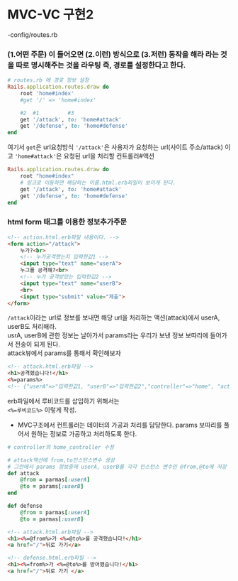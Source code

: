 # MVC-VC 구현2

-config/routes.rb

### (1.어떤 주문) 이 들어오면 (2.이런) 방식으로 (3.저런) 동작을 해라 라는 것을 따로 명시해주는 것을 **라우팅** 즉, 경로를 설정한다고 한다.

```Ruby
# routes.rb 에 경로 정보 설정
Rails.application.routes.draw do
    root 'home#index'
    #get '/' => 'home#index'

    #2  #1         #3
    get '/attack', to: 'home#attack'
    get '/defense', to: 'home#defense'
end
```

여기서 ```get```은 url요청방식 ```'/attack'```은 사용자가 요청하는 url(사이트 주소/attack) 이고 ```'home#attack'```은 요청된 url을 처리할 컨트롤러#액션


```Ruby
Rails.application.routes.draw do
    root "home#index"
    # 링크로 이동하면 해당하는 이름.html.erb파일이 보이게 된다.
    get '/attack', to: 'home#attack'
    get '/defense', to: 'home#defense'
end
```

### html form 태그를 이용한 정보추가주문
```html
<!-- action.html.erb파일 내용이다. -->
<form action="/attack">
    누가?<br>
    <!-- 누가공격했는지 입력한값1 -->
    <input type="text" name="userA">
    누그를 공격해?<br>
    <!-- 누가 공격받았는 입력한값2 -->
    <input type="text" name="userB">
    <br>
    <input type="submit" value="제출">
</form>
```
```/attack```이라는 url로 정보를 보내면 해당 url을 처리하는 액션(attack)에서 userA, userB도 처리해라. <br>
usrA, userB에 관한 정보는 날아가서 params라는 우리가 보낸 정보 보따리에 들어가서 전송이 되게 된다.<br>
attack뷰에서 params를 통해서 확인해보자

```html
<!-- attack.html.erb파일 -->
<h1>공격했습니다!</h1>
<%=params%>
<!-- {"userA"=>"입력한값1, "userB"=>"입력한값2","controller"=>"home", "action"=>"attack"} 확인할 수 있다.-->
```

erb파일에서 루비코드를 삽입하기 위해서는  <br>
```<%=루비코드%>``` 이렇게 작성.

- MVC구조에서 컨트롤러는 데이터의 가공과 처리를 담당한다.
params 보따리를 풀어서 원하는 정보로 가공하고 처리하도록 한다.
```Ruby
# controller의 home_controller 수정

# attack액션에 from,to인스턴스변수 생성
# 그안에서 params 정보중에 userA, userB를 각각 인스턴스 변수인 @from,@to에 저장
def attack
    @from = parmas[:userA]
    @to = params[:userB]
end

def defense
    @from = parmas[:userA]
    @to = parmas[:userB]
```
```html
<!-- attack.html.erb파일 -->
<h1><%=@from%>가 <%=@to%>를 공격했습니다!</h1>
<a href="/">뒤로 가기</a>

<!-- defense.html.erb파일 -->
<h1><%=from%>가 <%=@to%>를 방어했습니다!</h1>
<a href="/">뒤로 가기 </a>
```
